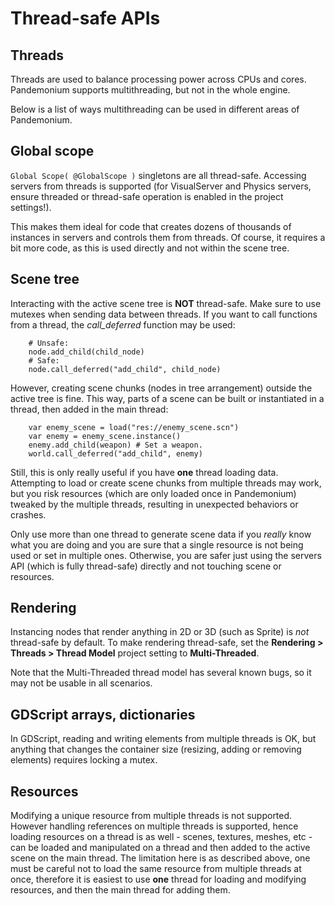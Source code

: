 

# Thread-safe APIs

## Threads

Threads are used to balance processing power across CPUs and cores.
Pandemonium supports multithreading, but not in the whole engine.

Below is a list of ways multithreading can be used in different areas of Pandemonium.

## Global scope

`Global Scope( @GlobalScope )` singletons are all thread-safe. Accessing servers from threads is supported (for VisualServer and Physics servers, ensure threaded or thread-safe operation is enabled in the project settings!).

This makes them ideal for code that creates dozens of thousands of instances in servers and controls them from threads. Of course, it requires a bit more code, as this is used directly and not within the scene tree.

## Scene tree

Interacting with the active scene tree is **NOT** thread-safe. Make sure to use mutexes when sending data between threads. If you want to call functions from a thread, the *call_deferred* function may be used:

```
    # Unsafe:
    node.add_child(child_node)
    # Safe:
    node.call_deferred("add_child", child_node)
```

However, creating scene chunks (nodes in tree arrangement) outside the active tree is fine. This way, parts of a scene can be built or instantiated in a thread, then added in the main thread:

```
    var enemy_scene = load("res://enemy_scene.scn")
    var enemy = enemy_scene.instance()
    enemy.add_child(weapon) # Set a weapon.
    world.call_deferred("add_child", enemy)
```

Still, this is only really useful if you have **one** thread loading data.
Attempting to load or create scene chunks from multiple threads may work, but you risk
resources (which are only loaded once in Pandemonium) tweaked by the multiple
threads, resulting in unexpected behaviors or crashes.

Only use more than one thread to generate scene data if you *really* know what
you are doing and you are sure that a single resource is not being used or
set in multiple ones. Otherwise, you are safer just using the servers API
(which is fully thread-safe) directly and not touching scene or resources.

## Rendering

Instancing nodes that render anything in 2D or 3D (such as Sprite) is *not* thread-safe by default.
To make rendering thread-safe, set the **Rendering > Threads > Thread Model** project setting to **Multi-Threaded**.

Note that the Multi-Threaded thread model has several known bugs, so it may not be usable
in all scenarios.

## GDScript arrays, dictionaries

In GDScript, reading and writing elements from multiple threads is OK, but anything that changes the container size (resizing, adding or removing elements) requires locking a mutex.

## Resources

Modifying a unique resource from multiple threads is not supported. However handling references on multiple threads is supported, hence loading resources on a thread is as well - scenes, textures, meshes, etc - can be loaded and manipulated on a thread and then added to the active scene on the main thread. The limitation here is as described above, one must be careful not to load the same resource from multiple threads at once, therefore it is easiest to use **one** thread for loading and modifying resources, and then the main thread for adding them.
